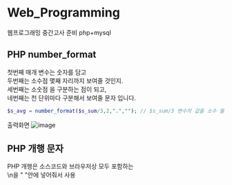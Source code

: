 # Web_Programming
웹프로그래밍 중간고사 준비 php+mysql

## PHP number_format

첫번째 매개 변수는 숫자를 담고   
두번째는 소수점 몇째 자리까지 보여줄 것인지.   
세번째는 소숫점 을 구분하는 점이 되고,   
네번째는 천 단위마다 구분해서 보여줄 문자 입니다.

```php
$s_avg = number_format($s_sum/3,2,".",""); // $s_sum/3 변수의 값을 소수 둘째 자리까지 소숫점을 구분하는 기호는 . 이고 천 단위마다 구분 문자는 공백
```

출력화면
![image](https://user-images.githubusercontent.com/58906858/198301092-314542c1-0a8e-49d7-9dcf-b9d560cf7bf0.png)

## PHP 개행 문자

PHP 개행은 소스코드와 브라우저상 모두 포함하는 <br>\n을 " "안에 넣어줘서 사용



